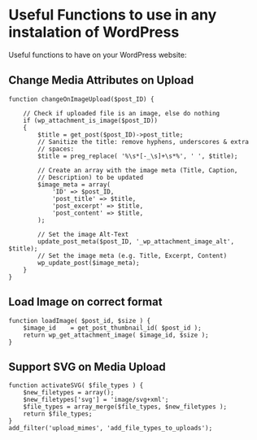 # Useful Functions to use in any instalation of WordPress

Useful functions to have on your WordPress website:

## Change Media Attributes on Upload

```
function changeOnImageUpload($post_ID) {

    // Check if uploaded file is an image, else do nothing
    if (wp_attachment_is_image($post_ID))
    {
        $title = get_post($post_ID)->post_title;
        // Sanitize the title: remove hyphens, underscores & extra
        // spaces:
        $title = preg_replace( '%\s*[-_\s]+\s*%', ' ', $title);

        // Create an array with the image meta (Title, Caption,
        // Description) to be updated
        $image_meta = array(
            'ID' => $post_ID,
            'post_title' => $title,
            'post_excerpt' => $title,
            'post_content' => $title,
        );

        // Set the image Alt-Text
        update_post_meta($post_ID, '_wp_attachment_image_alt', $title);
        // Set the image meta (e.g. Title, Excerpt, Content)
        wp_update_post($image_meta);
    }
}
```

## Load Image on correct format

```
function loadImage( $post_id, $size ) {
    $image_id    = get_post_thumbnail_id( $post_id );
    return wp_get_attachment_image( $image_id, $size );
}
```

## Support SVG on Media Upload

```
function activateSVG( $file_types ) {
    $new_filetypes = array();
    $new_filetypes['svg'] = 'image/svg+xml';
    $file_types = array_merge($file_types, $new_filetypes );
    return $file_types;
}
add_filter('upload_mimes', 'add_file_types_to_uploads');
